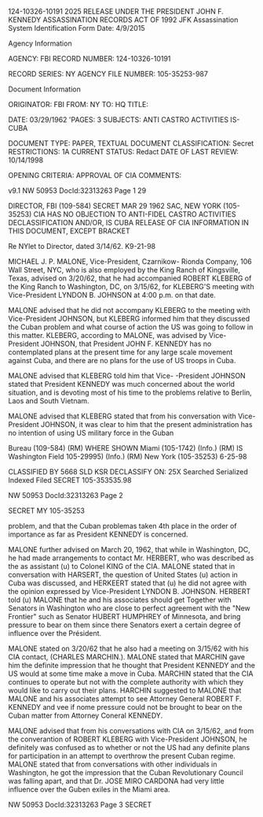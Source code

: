 124-10326-10191
2025 RELEASE UNDER THE PRESIDENT JOHN F. KENNEDY ASSASSINATION RECORDS ACT OF 1992
JFK Assassination System
Identification Form Date: 4/9/2015

Agency Information

AGENCY: FBI
RECORD NUMBER: 124-10326-10191

RECORD SERIES: NY
AGENCY FILE NUMBER: 105-35253-987

Document Information

ORIGINATOR: FBI
FROM: NY
TO: HQ
TITLE:

DATE: 03/29/1962
'PAGES: 3
SUBJECTS: ANTI CASTRO ACTIVITIES IS-CUBA

DOCUMENT TYPE: PAPER, TEXTUAL DOCUMENT
CLASSIFICATION: Secret
RESTRICTIONS: 1A
CURRENT STATUS: Redact
DATE OF LAST REVIEW: 10/14/1998

OPENING CRITERIA: APPROVAL OF CIA
COMMENTS:

v9.1
NW 50953 DocId:32313263 Page 1 29

DIRECTOR, FBI (109-584) SECRET MAR 29 1962
SAC, NEW YORK (105-35253)
CIA HAS NO OBJECTION TO
ANTI-FIDEL CASTRO ACTIVITIES DECLASSIFICATION AND/OR,
IS CUBA RELEASE OF CIA INFORMATION
IN THIS DOCUMENT, EXCEPT BRACKET

Re NYlet to Director, dated 3/14/62. K9-21-98

MICHAEL J. P. MALONE, Vice-President, Czarnikow-
Rionda Company, 106 Wall Street, NYC, who is also employed
by the King Ranch of Kingsville, Texas, advised on
3/20/62, that he had accompanied ROBERT KLEBERG of the
King Ranch to Washington, DC, on 3/15/62, for KLEBERG'S
meeting with Vice-President LYNDON B. JOHNSON at 4:00 p.m.
on that date.

MALONE advised that he did not accompany KLEBERG
to the meeting with Vice-President JOHNSON, but KLEBERG
informed him that they discussed the Cuban problem
and what course of action the US was going to follow
in this matter. KLEBERG, according to MALONE, was
advised by Vice-President JOHNSON, that President JOHN F.
KENNEDY has no contemplated plans at the present time
for any large scale movement against Cuba, and there
are no plans for the use of US troops in Cuba.

MALONE advised that KLEBERG told him that Vice-
-President JOHNSON stated that President KENNEDY was
much concerned about the world situation, and is
devoting most of his time to the problems relative
to Berlin, Laos and South Vietnam.

MALONE advised that KLEBERG stated that from
his conversation with Vice-President JOHNSON, it was
clear to him that the present administration has no
intention of using US military force in the Guban

Bureau (109-584) (RM) WHERE SHOWN
Miami (105-1742) (Info.) (RM) IS
Washington Field 105-29995) (Info.) (RM)
New York (105-35253) 6-25-98

CLASSIFIED BY 5668 SLD KSR
DECLASSIFY ON: 25X Searched
Serialized
Indexed
Filed
SECRET 105-353535.98

NW 50953 DocId:32313263 Page 2

SECRET
MY 105-35253

problem, and that the Cuban problemas taken 4th
place in the order of importance as far as President
KENNEDY is concerned.

MALONE further advised on March 20, 1962, that
while in Washington, DC, he had made arrangements to
contact Mr. HERBERT, who was described as the as assistant (u)
to Colonel KING of the CIA. MALONE stated that in
conversation with HARSERT, the question of United States (u)
action in Cuba was discussed, and HERKEERT stated that (u)
he did not agree with the opinion expressed
by Vice-President LYNDON B. JOHNSON. HERBERT told (u)
MALONE that he and his associates should get Together
with Senators in Washington who are close to perfect
agreement with the "New Frontier" such as Senator HUBERT
HUMPHREY of Minnesota, and bring pressure to bear on
them since there Senators exert a certain degree of
influence over the Président.

MALONE stated on 3/20/62 that he also had a
meeting on 3/15/62 with his CIA contact, (CHARLES MARCHIN.).
MALONE stated that MARCHIN gave him the definite
impression that he thought that President KENNEDY
and the US would at some time make a move in Cuba.
MARCHIN stated that the CIA continues to operate but
not with the complete authority with which they
would like to carry out their plans. HARCHIN suggested
to MALONE that MALONE and his associates attempt to see
Attorney General ROBERT F. KENNEDY and vee if nome
pressure could not be brought to bear on the Cuban
matter from Attorney Coneral KENNEDY.

MALONE advised that from his conversations with
CIA on 3/15/62, and from the converantion of ROBERT
KLEBERG with Vice-President JOHNSON, he definitely was
confused as to whether or not the US had any definite
plans for participation in an attempt to overthrow
the present Cuban regime. MALONE stated that from
conversations with other individuals in Washington,
he got the impression that the Cuban Revolutionary
Council was falling apart, and that Dr. JOSE MIRO CARDONA
had very little influence over the Guben exiles in
the Miami area.

NW 50953 DocId:32313263 Page 3 SECRET
